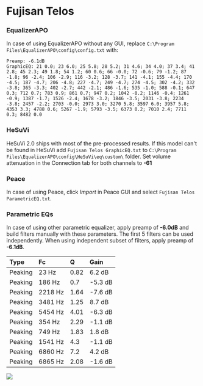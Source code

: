 # Fujisan Telos

### EqualizerAPO
In case of using EqualizerAPO without any GUI, replace `C:\Program Files\EqualizerAPO\config\config.txt`
with:
```
Preamp: -6.1dB
GraphicEQ: 21 0.0; 23 6.0; 25 5.8; 28 5.2; 31 4.6; 34 4.0; 37 3.4; 41 2.8; 45 2.3; 49 1.8; 54 1.2; 60 0.6; 66 -0.0; 72 -0.6; 79 -1.2; 87 -1.8; 96 -2.4; 106 -2.9; 116 -3.2; 128 -3.7; 141 -4.1; 155 -4.4; 170 -4.5; 187 -4.7; 206 -4.8; 227 -4.7; 249 -4.7; 274 -4.5; 302 -4.2; 332 -3.8; 365 -3.3; 402 -2.7; 442 -2.1; 486 -1.6; 535 -1.0; 588 -0.1; 647 0.3; 712 0.7; 783 0.9; 861 0.7; 947 0.2; 1042 -0.2; 1146 -0.4; 1261 -0.9; 1387 -1.7; 1526 -2.4; 1678 -3.2; 1846 -3.5; 2031 -3.8; 2234 -3.8; 2457 -2.2; 2703 -0.0; 2973 3.0; 3270 5.8; 3597 6.0; 3957 5.8; 4353 3.3; 4788 0.6; 5267 -1.9; 5793 -3.5; 6373 0.2; 7010 2.4; 7711 0.3; 8482 0.0
```

### HeSuVi
HeSuVi 2.0 ships with most of the pre-processed results. If this model can't be found in HeSuVi add
`Fujisan Telos GraphicEQ.txt` to `C:\Program Files\EqualizerAPO\config\HeSuVi\eq\custom\` folder.
Set volume attenuation in the Connection tab for both channels to **-61**

### Peace
In case of using Peace, click *Import* in Peace GUI and select `Fujisan Telos ParametricEQ.txt`.

### Parametric EQs
In case of using other parametric equalizer, apply preamp of **-6.0dB** and build filters manually
with these parameters. The first 5 filters can be used independently.
When using independent subset of filters, apply preamp of **-6.1dB**.

| Type    | Fc      |    Q | Gain    |
|:--------|:--------|:-----|:--------|
| Peaking | 23 Hz   | 0.82 | 6.2 dB  |
| Peaking | 186 Hz  | 0.7  | -5.3 dB |
| Peaking | 2218 Hz | 1.64 | -7.6 dB |
| Peaking | 3481 Hz | 1.25 | 8.7 dB  |
| Peaking | 5454 Hz | 4.01 | -6.3 dB |
| Peaking | 354 Hz  | 2.29 | -1.1 dB |
| Peaking | 749 Hz  | 1.83 | 1.8 dB  |
| Peaking | 1541 Hz | 4.3  | -1.1 dB |
| Peaking | 6860 Hz | 7.2  | 4.2 dB  |
| Peaking | 6865 Hz | 2.08 | -1.6 dB |

![](https://raw.githubusercontent.com/jaakkopasanen/AutoEq/master/results/innerfidelity/sbaf-serious/Fujisan%20Telos/Fujisan%20Telos.png)